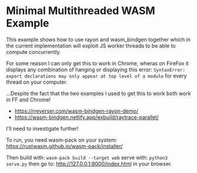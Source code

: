 # Minimal Multithreaded WASM Example

This example shows how to use rayon and wasm_bindgen together which in the current implementation will exploit JS worker threads to be able to compute concurrently.

For some reason I can only get this to work in Chrome, wheras on FireFox it displays any combination of hanging or displaying this error: `SyntaxError: export declarations may only appear at top level of a module` for every thread on your computer.

...Despite the fact that the two examples I used to get this to work both work in FF and Chrome!
 - https://rreverser.com/wasm-bindgen-rayon-demo/
 - https://wasm-bindgen.netlify.app/exbuild/raytrace-parallel/

I'll need to investigate further!

To run, you need wasm-pack on your system: https://rustwasm.github.io/wasm-pack/installer/

Then build with: `wasm-pack build --target web`
serve with: `python3 serve.py`
then go to: http://127.0.0.1:8000/index.html in your browser.